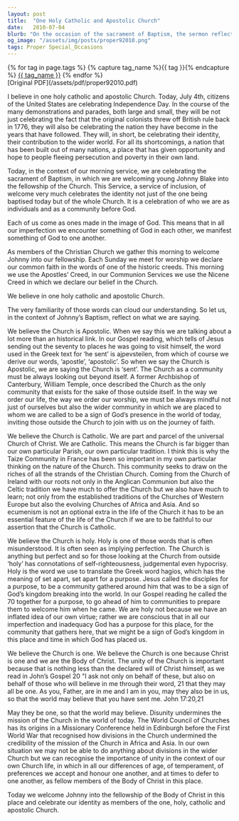 ```yaml
---
layout: post
title:  "One Holy Catholic and Apostolic Church"
date:   2010-07-04
blurb: "On the occasion of the sacrament of Baptism, the sermon reflects on the identity of the Church and its members. It emphasizes the Church as Apostolic, Catholic, Holy, and One. The Church is 'sent' to look beyond itself, it is part of the universal Church of Christ, it is set apart for a purpose, and it is one because Christ is one."
og_image: "/assets/img/posts/proper92010.png"
tags: Proper Special_Occasions
---    
```

<div class="tag-pills">
  {% for tag in page.tags %}
    {% capture tag_name %}{{ tag }}{% endcapture %}
    <a href="{{ site.baseurl }}/tag/{{ tag_name | slugify }}" class="tag-pill">{{ tag_name }}</a>
  {% endfor %}
</div>
[Original PDF](/assets/pdf/proper92010.pdf)

I believe in one holy catholic and apostolic Church. Today, July 4th, citizens of the United States are celebrating Independence Day. In the course of the many demonstrations and parades, both large and small, they will be not just celebrating the fact that the original colonists threw off British rule back in 1776, they will also be celebrating the nation they have become in the years that have followed. They will, in short, be celebrating their identity, their contribution to the wider world. For all its shortcomings, a nation that has been built out of many nations, a place that has given opportunity and hope to people fleeing persecution and poverty in their own land.

Today, in the context of our morning service, we are celebrating the sacrament of Baptism, in which we are welcoming young Johnny Blake into the fellowship of the Church. This Service, a service of inclusion, of welcome very much celebrates the identity not just of the one being baptised today but of the whole Church. It is a celebration of who we are as individuals and as a community before God.

Each of us come as ones made in the image of God. This means that in all our imperfection we encounter something of God in each other, we manifest something of God to one another.

As members of the Christian Church we gather this morning to welcome Johnny into our fellowship. Each Sunday we meet for worship we declare our common faith in the words of one of the historic creeds. This morning we use the Apostles’ Creed, in our Communion Services we use the Nicene Creed in which we declare our belief in the Church.

We believe in one holy catholic and apostolic Church.

The very familiarity of those words can cloud our understanding. So let us, in the context of Johnny’s Baptism, reflect on what we are saying.

We believe the Church is Apostolic. When we say this we are talking about a lot more than an historical link. In our Gospel reading, which tells of Jesus sending out the seventy to places he was going to visit himself, the word used in the Greek text for ‘he sent’ is ajpevsteilen, from which of course we derive our words, ‘apostle’, ‘apostolic’. So when we say the Church is Apostolic, we are saying the Church is ‘sent’. The Church as a community must be always looking out beyond itself. A former Archbishop of Canterbury, William Temple, once described the Church as the only community that exists for the sake of those outside itself. In the way we order our life, the way we order our worship, we must be always mindful not just of ourselves but also the wider community in which we are placed to whom we are called to be a sign of God’s presence in the world of today, inviting those outside the Church to join with us on the journey of faith.

We believe the Church is Catholic. We are part and parcel of the universal Church of Christ. We are Catholic. This means the Church is far bigger than our own particular Parish, our own particular tradition. I think this is why the Taize Community in France has been so important in my own particular thinking on the nature of the Church. This community seeks to draw on the riches of all the strands of the Christian Church. Coming from the Church of Ireland with our roots not only in the Anglican Communion but also the Celtic tradition we have much to offer the Church but we also have much to learn; not only from the established traditions of the Churches of Western Europe but also the evolving Churches of Africa and Asia. And so ecumenism is not an optional extra in the life of the Church it has to be an essential feature of the life of the Church if we are to be faithful to our assertion that the Church is Catholic.

We believe the Church is holy. Holy is one of those words that is often misunderstood. It is often seen as implying perfection. The Church is anything but perfect and so for those looking at the Church from outside ‘holy’ has connotations of self-righteousness, judgemental even hypocrisy. Holy is the word we use to translate the Greek word hagios, which has the meaning of set apart, set apart for a purpose. Jesus called the disciples for a purpose, to be a community gathered around him that was to be a sign of God’s kingdom breaking into the world. In our Gospel reading he called the 70 together for a purpose, to go ahead of him to communities to prepare them to welcome him when he came. We are holy not because we have an inflated idea of our own virtue; rather we are conscious that in all our imperfection and inadequacy God has a purpose for this place, for the community that gathers here, that we might be a sign of God’s kingdom in this place and time in which God has placed us.

We believe the Church is one. We believe the Church is one because Christ is one and we are the Body of Christ. The unity of the Church is important because that is nothing less than the declared will of Christ himself, as we read in John’s Gospel 20 "I ask not only on behalf of these, but also on behalf of those who will believe in me through their word, 21 that they may all be one. As you, Father, are in me and I am in you, may they also be in us, so that the world may believe that you have sent me. John 17:20,21

May they be one, so that the world may believe. Disunity undermines the mission of the Church in the world of today. The World Council of Churches has its origins in a Missionary Conference held in Edinburgh before the First World War that recognised how divisions in the Church undermined the credibility of the mission of the Church in Africa and Asia. In our own situation we may not be able to do anything about divisions in the wider Church but we can recognise the importance of unity in the context of our own Church life, in which in all our differences of age, of temperament, of preferences we accept and honour one another, and at times to defer to one another, as fellow members of the Body of Christ in this place.

Today we welcome Johnny into the fellowship of the Body of Christ in this place and celebrate our identity as members of the one, holy, catholic and apostolic Church.
